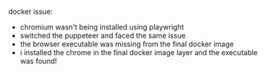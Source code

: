 docker issue:
- chromium wasn't being installed using playwright
- switched the puppeteer and faced the same issue
- the browser executable was missing from the final docker image
- i installed the chrome in the final docker image layer and the executable was found!